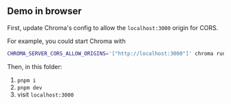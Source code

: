 ## Demo in browser

First, update Chroma's config to allow the `localhost:3000` origin for CORS.

For example, you could start Chroma with

```bash
CHROMA_SERVER_CORS_ALLOW_ORIGINS='["http://localhost:3000"]' chroma run
```

Then, in this folder:

1. `pnpm i`
2. `pnpm dev`
3. visit `localhost:3000`
